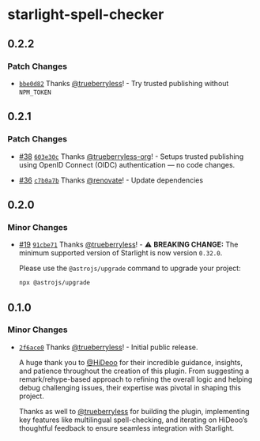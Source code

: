 # starlight-spell-checker

## 0.2.2

### Patch Changes

- [`bbe0d82`](https://github.com/trueberryless-org/starlight-spell-checker/commit/bbe0d8242e8a75a14db2d0fc220f0c00181d320c) Thanks [@trueberryless](https://github.com/trueberryless)! - Try trusted publishing without `NPM_TOKEN`

## 0.2.1

### Patch Changes

- [#38](https://github.com/trueberryless-org/starlight-spell-checker/pull/38) [`603e30c`](https://github.com/trueberryless-org/starlight-spell-checker/commit/603e30c4cc5a6416aa5ea06e3a055280dacb14b7) Thanks [@trueberryless-org](https://github.com/apps/trueberryless-org)! - Setups trusted publishing using OpenID Connect (OIDC) authentication — no code changes.

- [#36](https://github.com/trueberryless-org/starlight-spell-checker/pull/36) [`c7b0a7b`](https://github.com/trueberryless-org/starlight-spell-checker/commit/c7b0a7bbdc3c177e8a1aec153a91b7d4c661ab97) Thanks [@renovate](https://github.com/apps/renovate)! - Update dependencies

## 0.2.0

### Minor Changes

- [#19](https://github.com/trueberryless-org/starlight-spell-checker/pull/19) [`91cbe71`](https://github.com/trueberryless-org/starlight-spell-checker/commit/91cbe71c919caa28a9cc701a5a2261eda0789e98) Thanks [@trueberryless](https://github.com/trueberryless)! - ⚠️ **BREAKING CHANGE:** The minimum supported version of Starlight is now version `0.32.0`.

  Please use the `@astrojs/upgrade` command to upgrade your project:

  ```sh
  npx @astrojs/upgrade
  ```

## 0.1.0

### Minor Changes

- [`2f6ace0`](https://github.com/trueberryless-org/starlight-spell-checker/commit/2f6ace07dd5566b816afac01af28c2a0625698a1) Thanks [@trueberryless](https://github.com/trueberryless)! - Initial public release.

  A huge thank you to [@HiDeoo](https://github.com/HiDeoo) for their incredible guidance, insights, and patience throughout the creation of this plugin. From suggesting a remark/rehype-based approach to refining the overall logic and helping debug challenging issues, their expertise was pivotal in shaping this project.

  Thanks as well to [@trueberryless](https://github.com/trueberryless) for building the plugin, implementing key features like multilingual spell-checking, and iterating on HiDeoo’s thoughtful feedback to ensure seamless integration with Starlight.
